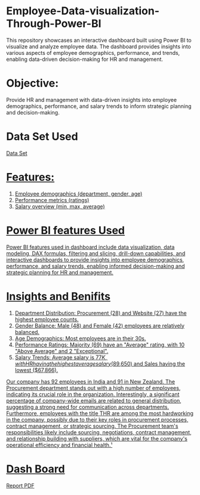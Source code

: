 # Employee-Data-visualization-Through-Power-BI
This repository showcases an interactive dashboard built using Power BI to visualize and analyze employee data. The dashboard provides insights into various aspects of employee demographics, performance, and trends, enabling data-driven decision-making for HR and management. 


# Objective: 
Provide HR and management with data-driven insights into employee demographics, performance, and salary trends to inform strategic planning and decision-making.

# Data Set Used
<a href="https://github.com/22A31A0318/Employee-Data-visualization-Through-Power-BI/blob/main/hr-data.xlsx"> Data Set

# Features:
1. Employee demographics (department, gender, age)
2. Performance metrics (ratings)
3. Salary overview (min, max, average)


# Power BI features Used
Power BI features used in dashboard include data visualization, data modeling, DAX formulas, filtering and slicing, drill-down capabilities, and interactive dashboards to provide insights into employee demographics, performance, and salary trends, enabling informed decision-making and strategic planning for HR and management.



# Insights and Benifits

1. Department Distribution: Procurement (28) and Website (27) have the highest employee counts.
2. Gender Balance: Male (48) and Female (42) employees are relatively balanced.
3. Age Demographics: Most employees are in their 30s.
4. Performance Ratings: Majority (69) have an "Average" rating, with 10 "Above Average" and 2 "Exceptional".
5. Salary Trends: Average salary is $77K, with HR having the highest average salary ($89,650) and Sales having the lowest ($67,866).

Our company has 92 employees in India and 91 in New Zealand. The Procurement department stands out with a high number of employees, indicating its crucial role in the organization. Interestingly, a significant percentage of company-wide emails are related to general distribution, suggesting a strong need for communication across departments. Furthermore, employees with the title THR are among the most hardworking in the company, possibly due to their key roles in procurement processes, contract management, or strategic sourcing. The Procurement team's responsibilities likely include sourcing, negotiations, contract management, and relationship building with suppliers, which are vital for the company's operational efficiency and financial health.¹


# Dash Board 
<a href="https://github.com/22A31A0318/Employee-Data-visualization-Through-Power-BI/blob/main/Power%20BI%20Project%201.pdf"> Report PDF

